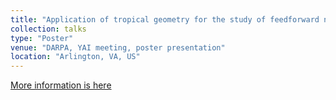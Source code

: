 ```yaml
---
title: "Application of tropical geometry for the study of feedforward neural networks"
collection: talks
type: "Poster"
venue: "DARPA, YAI meeting, poster presentation"
location: "Arlington, VA, US"
---
```


[More information is here](https://www.darpa.mil/attachments/2017YFAAwardWinners_forwebsite.docx)